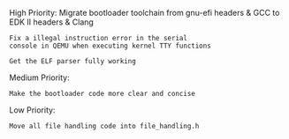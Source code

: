High Priority:
    Migrate bootloader toolchain from gnu-efi headers
    & GCC to EDK II headers & Clang

    Fix a illegal instruction error in the serial
    console in QEMU when executing kernel TTY functions
    
    Get the ELF parser fully working

Medium Priority:

    Make the bootloader code more clear and concise

Low Priority:

    Move all file handling code into file_handling.h